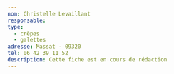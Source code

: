 ```yaml
---
nom: Christelle Levaillant
responsable:
type:
  - crèpes
  - galettes
adresse: Massat - 09320
tel: 06 42 39 11 52
description: Cette fiche est en cours de rédaction
---
```


